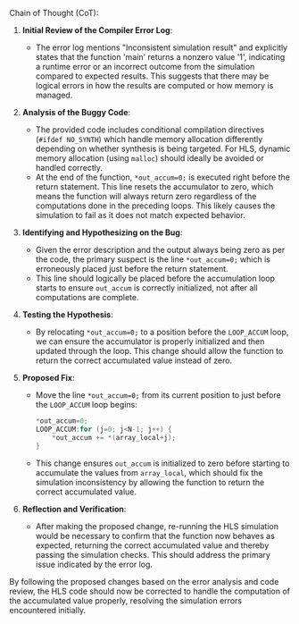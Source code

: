 Chain of Thought (CoT):

1. **Initial Review of the Compiler Error Log**:
   - The error log mentions "Inconsistent simulation result" and explicitly states that the function 'main' returns a nonzero value '1', indicating a runtime error or an incorrect outcome from the simulation compared to expected results. This suggests that there may be logical errors in how the results are computed or how memory is managed.

2. **Analysis of the Buggy Code**:
   - The provided code includes conditional compilation directives (`#ifdef NO_SYNTH`) which handle memory allocation differently depending on whether synthesis is being targeted. For HLS, dynamic memory allocation (using `malloc`) should ideally be avoided or handled correctly.
   - At the end of the function, `*out_accum=0;` is executed right before the return statement. This line resets the accumulator to zero, which means the function will always return zero regardless of the computations done in the preceding loops. This likely causes the simulation to fail as it does not match expected behavior.

3. **Identifying and Hypothesizing on the Bug**:
   - Given the error description and the output always being zero as per the code, the primary suspect is the line `*out_accum=0;` which is erroneously placed just before the return statement.
   - This line should logically be placed before the accumulation loop starts to ensure `out_accum` is correctly initialized, not after all computations are complete.

4. **Testing the Hypothesis**:
   - By relocating `*out_accum=0;` to a position before the `LOOP_ACCUM` loop, we can ensure the accumulator is properly initialized and then updated through the loop. This change should allow the function to return the correct accumulated value instead of zero.

5. **Proposed Fix**:
   - Move the line `*out_accum=0;` from its current position to just before the `LOOP_ACCUM` loop begins:
     ```cpp
     *out_accum=0;
     LOOP_ACCUM:for (j=0; j<N-1; j++) {
         *out_accum += *(array_local+j);
     }
     ```
   - This change ensures `out_accum` is initialized to zero before starting to accumulate the values from `array_local`, which should fix the simulation inconsistency by allowing the function to return the correct accumulated value.

6. **Reflection and Verification**:
   - After making the proposed change, re-running the HLS simulation would be necessary to confirm that the function now behaves as expected, returning the correct accumulated value and thereby passing the simulation checks. This should address the primary issue indicated by the error log.

By following the proposed changes based on the error analysis and code review, the HLS code should now be corrected to handle the computation of the accumulated value properly, resolving the simulation errors encountered initially.